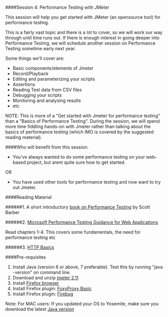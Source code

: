 ####Session 4: Performance Testing with JMeter

This session will help you get started with JMeter (an opensource tool) for performance testing. 

This is a fairly vast topic and there is a lot to cover, so we will work our way through until time runs out. If there is enough interest in going deeper into Performance Testing, we will schedule another session on Performance Testing sometime early next year. 

Some things we'll cover are:
- Basic components/elements of Jmeter
- Record/Playback
- Editing and parameterizing your scripts
- Assertions
- Reading Test data from CSV files 
- Debugging your scripts
- Monitoring and analysing results
- etc

NOTE: This is more of a "Get started with Jmeter for performance testing" than a "Basics of Performance Testing". During the session, we will spend more time fiddling hands-on with Jmeter rather than talking about the basics of performance testing (which IMO is covered by the suggested reading material).

####Who will benefit from this session:

- You've always wanted to do some performance testing on your web-based project, but arent quite sure how to get started.

OR

- You have used other tools for performance testing and now want to try out Jmeter.


####Reading Material

######1. A short introductory <a href="http://www.myndit.com.au/documents/336Testing4Dummies.pdf" target="_blank">book on Performance Testing</a> by Scott Barber

######2. <a href="http://msdn.microsoft.com/en-us/library/bb924375.aspx" target="_blank">Microsoft Performance Testing Guidance for Web Applications</a>

Read chapters 1-4. This covers some fundamentals, the need for performance testing etc 

######3. <a href="http://code.tutsplus.com/tutorials/http-the-protocol-every-web-developer-must-know-part-1--net-31177" target="_blank">HTTP Basics</a>


####Pre-requisites

1. Install Java (version 6 or above, 7 preferable). Test this by running "java -version" on command line.
2. Download and unzip <a href="http://jmeter.apache.org/" target="_blank">jmeter 2.11</a>
3. Install <a href="https://www.mozilla.org/en-US/firefox/new/" target="_blank">Firefox browser</a>
4. Install Firefox plugin: <a href="https://addons.mozilla.org/en-US/firefox/addon/foxyproxy-basic/" target="_blank">FoxyProxy Basic</a>
5. Install Firefox plugin: <a href="https://addons.mozilla.org/en-US/firefox/addon/firebug/" target="_blank">Firebug</a>

Note: 
For MAC users: If you updated your OS to Yosemite, make sure you download the latest <a href="http://support.apple.com/kb/DL1572?viewlocale=en_US&locale=en_US" target="_blank">Java version</a>
